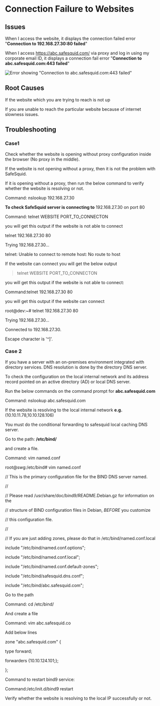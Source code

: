 # Connection Failure to Websites

## Issues

When I access the website, it displays the connection failed error "**Connection to 192.168.27.30:80 failed**"

When I access https://abc.safesquid.com/ via proxy and log in using my corporate email ID, it displays a connection fail error "**Connection to abc.safesquid.com:443 failed**"

![Error showing "Connection to abc.safesquid.com:443 failed"](/img/Troubleshooting/Connection_failure_to_websites/image1.webp)

## Root Causes

If the website which you are trying to reach is not up

If you are unable to reach the particular website because of internet slowness issues.

## Troubleshooting

### Case1

Check whether the website is opening without proxy configuration inside the browser (No proxy in the middle).

If the website is not opening without a proxy, then it is not the problem with SafeSquid.

If it is opening without a proxy, then run the below command to verify whether the website is resolving or not.

Command: nslookup 192.168.27.30

**To check SafeSquid server is connecting to** 192.168.27.30 on port 80

Command: telnet WEBSITE PORT_TO_CONNECTON

you will get this output if the website is not able to connect

telnet 192.168.27.30 80

Trying 192.168.27.30...

telnet: Unable to connect to remote host: No route to host

If the website can connect you will get the below output

> telnet WEBSITE PORT_TO_CONNECTON

you will get this output if the website is not able to connect:

Command:telnet 192.168.27.30 80

you will get this output if the website can connect

root@dev:~# telnet 192.168.27.30 80

Trying 192.168.27.30...

Connected to 192.168.27.30.

Escape character is '^]'.

### Case 2

If you have a server with an on-premises environment integrated with directory services. DNS resolution is done by the directory DNS server.

To check the configuration on the local internal network and its address record pointed on an active directory (AD) or local DNS server.

Run the below commands on the command prompt for **abc.safesquid.com**

Command: nslookup abc.safesquid.com

If the website is resolving to the local internal network **e.g.** (10.10.11.78,10.10.128.106)

You must do the conditional forwarding to safesquid local caching DNS server.

Go to the path: **/etc/bind/**

and create a file.

Command: vim named.conf

root@swg:/etc/bind# vim named.conf

// This is the primary configuration file for the BIND DNS server named.

//

// Please read /usr/share/doc/bind9/README.Debian.gz for information on the

// structure of BIND configuration files in Debian, *BEFORE* you customize

// this configuration file.

//

// If you are just adding zones, please do that in /etc/bind/named.conf.local

include "/etc/bind/named.conf.options";

include "/etc/bind/named.conf.local";

include "/etc/bind/named.conf.default-zones";

include "/etc/bind/safesquid.dns.conf";

include "/etc/bind/abc.safesquid.com";

Go to the path

Command: cd /etc/bind/

And create a file

Command: vim abc.safesquid.co

Add below lines


zone "abc.safesquid.com" \{

type forward;

forwarders \{10.10.124.101;\};

\};


Command to restart bind9 service:

Command:/etc/init.d/bind9 restart

Verify whether the website is resolving to the local IP successfully or not.
